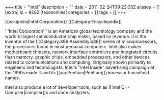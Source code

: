 +++
title = "Intel"
description = ""
date = 2011-02-24T09:23:30Z
aliases = []
[extra]
id = 9292
[taxonomies]
categories = []
tags = []
+++

{{wikipedia|Intel Corporation}}
[[Category:Encyclopedia]]

'''Intel Corporation''' is an American global technology company and the world's largest semiconductor chip maker, based on revenue. It is the inventor of the [[:Category:X86 Assembly|x86]] series of microprocessors, the processors found in most personal computers. Intel also makes motherboard chipsets, network interface controllers and integrated circuits, flash memory, graphic chips, embedded processors, and other devices related to communications and computing. Originally known primarily to engineers and technologists, Intel's "Intel Inside" advertising campaign of the 1990s made it and its [[wp:Pentium|Pentium]] processor household names.
<!-- End of WP content -->

Intel also produce a lot of developer tools, such as [[Intel C++ Compiler|compiler]]s and code analyzers.
